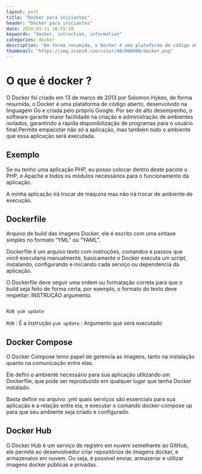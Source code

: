 ```yaml
---
layout: post
title: "Docker para iniciantes"
header: "Docker para iniciantes"
date: 2020-03-11 16:55:18
keywords: "docker, intruction, information"
categories: docker
description: "De forma resumida, o Docker é uma plataforma de código aberto, desenvolvido na linguagem Go e criada pelo próprio Google. Por ser de alto desempenho, o software garante maior facilidade na criação e administração de ambientes isolados, garantindo a rápida disponibilização de programas para o usuário final."
thumbnail: "https://img.icons8.com/color/48/000000/docker.png"
---
```


# O que é docker ?

O Docker foi criado em 13 de março de 2013 por Solomon Hykes, de forma resumida, o Docker é uma plataforma de código aberto, desenvolvido na linguagem Go e criada pelo próprio Google. Por ser de alto desempenho, o software garante maior facilidade na criação e administração de ambientes isolados, garantindo a rápida disponibilização de programas para o usuário final.Permite empacotar não só a aplicação, mas também todo o ambiente que essa aplicação será executada.

## Exemplo

Se eu tenho uma aplicação PHP, eu posso colocar
dentro deste pacote o PHP, o Apache e
todos os módulos necessários para o funcionamento
da aplicação.

A minha aplicação irá trocar de máquina mas não irá
trocar de ambiente de execução.

## Dockerfile

Arquivo de build das imagens Docker, ele é escrito com uma
sintaxe simples no formato “YML” ou “YAML”.

Dockerfile é um arquivo texto com instruções, comandos e
passos que você executaria manualmente, basicamente o
Docker executa um script, instalando, configurando e iniciando cada serviço ou dependencia da aplicação.

O Dockerfile deve seguir uma ordem ou formatação correta
para que o build seja feito de forma certa, por exemplo, o
formato do texto deve respeitar: INSTRUÇÃO argumento.

```bash

RUN yum update

```

`RUN` : É a instrução
`yum update` : Argumento que será executado

## Docker Compose

O Docker Compose temo papel de gerencia as imagens, tanto na instalação quanto na
comunicação entre elas.

Ele defini o ambiente necessário para sua aplicação utilizando
um Dockerfile, que pode ser reproduzido em qualquer lugar
que tenha Docker instalado.

Basta definir no arquivo .yml quais serviços são essenciais para sua
aplicação e a relação entre ela, e executar o comando docker-compose up para que seu
ambiente seja criado e configurado.

## Docker Hub

O Docker Hub é um serviço de registro em nuvem semelhante ao GitHub, ele permite
ao desenvolvedor criar repositórios de imagens docker, e armazenalos em nuvem.
Ou seja, é possível enviar, armazenar e utilizar imagens docker públicas e privadas.
